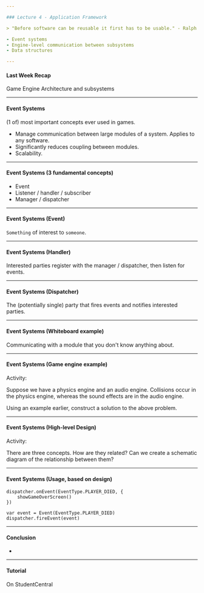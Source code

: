 ```yaml
---

### Lecture 4 - Application Framework

> "Before software can be reusable it first has to be usable." - Ralph Johnson

- Event systems
- Engine-level communication between subsystems
- Data structures

---
```


#### Last Week Recap

Game Engine Architecture and subsystems

---

#### Event Systems

(1 of) most important concepts ever used in games.

- Manage communication between large modules of a system. Applies to any software.
- Significantly reduces coupling between modules.
- Scalability.

---

#### Event Systems (3 fundamental concepts)

- Event
- Listener / handler / subscriber
- Manager / dispatcher

---

#### Event Systems (Event)

`Something` of interest to `someone`.

---

#### Event Systems (Handler)

Interested parties register with the manager / dispatcher, then listen for events.

---

#### Event Systems (Dispatcher)

The (potentially single) party that fires events and notifies interested parties.

---

#### Event Systems (Whiteboard example)

Communicating with a module that you don't know anything about.

---

#### Event Systems (Game engine example)

Activity:

Suppose we have a physics engine and an audio engine. Collisions occur in the physics engine, whereas the sound effects are in the audio engine.

Using an example earlier, construct a solution to the above problem.

---

#### Event Systems (High-level Design)

Activity:

There are three concepts. How are they related? Can we create a schematic diagram of the relationship between them?


---

#### Event Systems (Usage, based on design)

```
dispatcher.onEvent(EventType.PLAYER_DIED, {
    showGameOverScreen()
})

var event = Event(EventType.PLAYER_DIED)
dispatcher.fireEvent(event)

```


---

#### Conclusion

- 

---

#### Tutorial

On StudentCentral